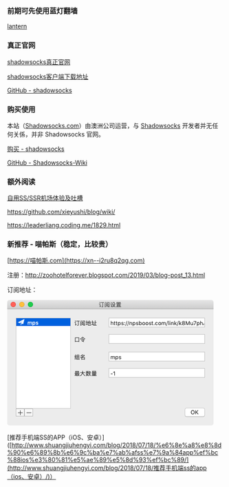 ### 前期可先使用蓝灯翻墙

[lantern](https://github.com/getlantern/lantern)



### 真正官网

[shadowsocks真正官网](https://shadowsocks.org/en/index.html)

[shadowsocks客户端下载地址](https://shadowsocks.org/en/download/clients.html)

[GitHub - shadowsocks](https://github.com/shadowsocks)



### 购买使用

本站（[Shadowsocks.com](https://shadowsocks.com/)）由澳洲公司运营，与 [Shadowsocks](https://github.com/shadowsocks) 开发者并无任何关係，并非 Shadowsocks 官网。

[购买 - shadowsocks](https://order.shadowsocks.website)

[GitHub - Shadowsocks-Wiki](https://github.com/Shadowsocks-Wiki)



### 额外阅读

[自用SS/SSR机场体验及吐槽](http://backu9.blogspot.com/2018/09/ssssr_18.html)

https://github.com/xieyushi/blog/wiki/

https://leaderliang.coding.me/1829.html





### 新推荐 - 喵帕斯（稳定，比较贵）

[https://喵帕斯.com](https://xn--i2ru8q2qg.com)

注册：http://zoohotelforever.blogspot.com/2019/03/blog-post_13.html



订阅地址：

![](media_OverTheWall/喵_订阅.png)







[推荐手机端SS的APP（iOS、安卓）]([http://www.shuangjiuhengyi.com/blog/2018/07/18/%e6%8e%a8%e8%8d%90%e6%89%8b%e6%9c%ba%e7%ab%afss%e7%9a%84app%ef%bc%88ios%e3%80%81%e5%ae%89%e5%8d%93%ef%bc%89/](http://www.shuangjiuhengyi.com/blog/2018/07/18/推荐手机端ss的app（ios、安卓）/)）























